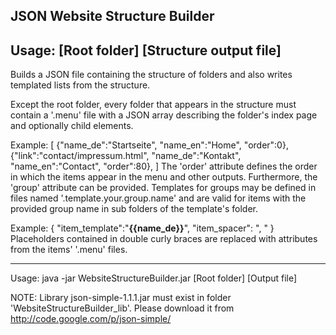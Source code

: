 
JSON Website Structure Builder
------------------------------------------------------------
Usage: [Root folder] [Structure output file]
------------------------------------------------------------
Builds a JSON file containing the structure of folders
and also writes templated lists from the structure.

Except the root folder, every folder that appears in
the structure must contain a '.menu' file with a JSON
array describing the folder's index page and optionally
child elements.

Example:
[
 {"name_de":"Startseite", "name_en":"Home",
  "order":0},
 {"link":"contact/impressum.html", "name_de":"Kontakt",
  "name_en":"Contact", "order":80},
]
The 'order' attribute defines the order in which the items
appear in the menu and other outputs. Furthermore, the
'group' attribute can be provided.
Templates for groups may be defined in files named
'.template.your.group.name' and are valid for items with
the provided group name in sub folders of the template's
folder.

Example:
{
 "item_template":"<b>{{name_de}}</b>",
 "item_spacer":  ", "
}
Placeholders contained in double curly braces are replaced
with attributes from the items' '.menu' files.


------------------------------------------------------------

Usage: java -jar WebsiteStructureBuilder.jar [Root folder] [Output file]

NOTE:
Library json-simple-1.1.1.jar must exist in folder
'WebsiteStructureBuilder_lib'. Please download it from
http://code.google.com/p/json-simple/